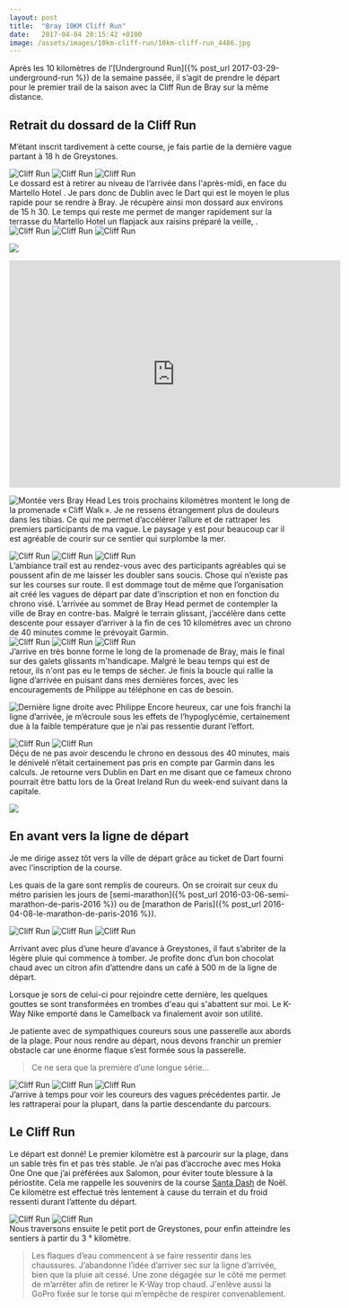 ```yaml
---
layout: post
title:  "Bray 10KM Cliff Run"
date:   2017-04-04 20:15:42 +0100
image: /assets/images/10km-cliff-run/10km-cliff-run_4486.jpg
---
```

Après les 10 kilomètres de l’[Underground Run]({% post_url 2017-03-29-underground-run %}) de la semaine passée, il s’agit de prendre le départ pour le premier trail de la saison avec la Cliff Run de Bray sur la même distance.

## Retrait du dossard de la Cliff Run
M’étant inscrit tardivement à cette course, je fais partie de la dernière vague partant à 18 h de Greystones.
<div class="gallery-box">
  <div class="gallery">
<img src="/assets/images/10km-cliff-run/10km-cliff-run_4488.jpg" title="Ligne de Dart" alt="Cliff Run" >
<img src="/assets/images/10km-cliff-run/10km-cliff-run_4489.jpg" title="Station de Tara Street" alt="Cliff Run" >
<img src="/assets/images/10km-cliff-run/10km-cliff-run_4490.jpg" title="Les quais sous la pluie" alt="Cliff Run" >
</div>
</div>
Le dossard est à retirer au niveau de l’arrivée dans l'après-midi, en face du Martello Hotel . Je pars donc de Dublin avec le Dart qui est le moyen le plus rapide pour se rendre à Bray.
Je récupère ainsi mon dossard aux environs de 15 h 30. Le temps qui reste me permet de manger rapidement sur la terrasse du Martello Hotel un flapjack aux raisins préparé la veille, .
<div class="gallery-box">
  <div class="gallery">
<img src="/assets/images/10km-cliff-run/10km-cliff-run_4491.jpg" title="Bray Head au loin" alt="Cliff Run" >
<img src="/assets/images/10km-cliff-run/10km-cliff-run_4492.jpg" title="" alt="Cliff Run" >
<img src="/assets/images/10km-cliff-run/10km-cliff-run_4493.jpg" title="L'attente avec le match en cours à Dublin" alt="Cliff Run" >
</div>
</div>

![](/assets/images/10km-cliff-run/4480.jpg)

<center><iframe height='405' width='590' frameborder='0' allowtransparency='true' scrolling='no' src='https://www.strava.com/activities/1140302117/embed/5521b6ec077aec9647ceaeb0728f6ba0f978b199'></iframe></center>

![Montée vers Bray Head](/assets/images/10km-cliff-run/4486.jpg)
Les trois prochains kilomètres montent le long de la promenade « Cliff Walk ».
Je ne ressens étrangement plus de douleurs dans les tibias. Ce qui me permet d’accélérer l’allure et de rattraper les premiers participants de ma vague.
Le paysage y est pour beaucoup car il est agréable de courir sur ce sentier qui surplombe la mer.
<div class="gallery-box">
  <div class="gallery">
<img src="/assets/images/10km-cliff-run/10km-cliff-run_4497.jpg" title="Genêts Sauvages" alt="Cliff Run" >
<img src="/assets/images/10km-cliff-run/10km-cliff-run_4499.jpg" title="Une montée humide" alt="Cliff Run" >
<img src="/assets/images/10km-cliff-run/10km-cliff-run_4517.jpg" title="Mes flaques adorées" alt="Cliff Run" >
</div>
</div>
L’ambiance trail est au rendez-vous avec des participants agréables qui se poussent afin de me laisser les doubler sans soucis. Chose qui n’existe pas sur les courses sur route.
Il est dommage tout de même que l’organisation ait créé les vagues de départ par date d’inscription et non en fonction du chrono visé.
L’arrivée au sommet de Bray Head permet de contempler la ville de Bray en contre-bas.
Malgré le terrain glissant, j’accélère dans cette descente pour essayer d’arriver à la fin de ces 10 kilomètres avec un chrono de 40 minutes comme le prévoyait Garmin.
<div class="gallery-box">
  <div class="gallery">
<img src="/assets/images/10km-cliff-run/10km-cliff-run_4479.jpg" title="En quête de vitesse" alt="Cliff Run" >
<img src="/assets/images/10km-cliff-run/10km-cliff-run_4482.jpg" title="Descente de Bray Head" alt="Cliff Run" >
<img src="/assets/images/10km-cliff-run/10km-cliff-run_4485.jpg" title="" alt="Cliff Run" >
</div>
</div>
J’arrive en très bonne forme le long de la promenade de Bray, mais le final  sur des galets glissants m'handicape. Malgré le beau temps qui est de retour, ils n'ont pas eu le temps de sécher.
Je finis la boucle qui rallie la ligne d’arrivée en puisant dans mes dernières forces, avec les encouragements de Philippe au téléphone en cas de besoin.

![Dernière ligne droite avec Philippe](/assets/images/10km-cliff-run/4481.jpg)
Encore heureux, car une fois franchi la ligne d’arrivée, je m’écroule sous les effets de l’hypoglycémie, certainement due à la faible température que je n’ai pas ressentie durant l’effort.
<div class="gallery-box">
  <div class="gallery">
<img src="/assets/images/10km-cliff-run/10km-cliff-run_4501.jpg" title="Plus sale qu'au départ" alt="Cliff Run" >
<img src="/assets/images/10km-cliff-run/10km-cliff-run_4511.jpg" title="Ligne d'arrivée" alt="Cliff Run" >
</div>
</div>
Déçu de ne pas avoir descendu le chrono en dessous des 40 minutes, mais le dénivelé n’était certainement pas pris en compte par Garmin dans les calculs.
Je retourne vers Dublin en Dart en me disant que ce fameux chrono pourrait être battu lors de la Great Ireland Run du week-end suivant dans la capitale.

![](/assets/images/10km-cliff-run/4483.jpg)
## En avant vers la ligne de départ
Je me dirige assez tôt vers la ville de départ grâce au ticket de Dart fourni avec l’inscription de la course.

Les quais de la gare sont remplis de coureurs. On se croirait sur ceux du métro parisien les jours de [semi-marathon]({% post_url 2016-03-06-semi-marathon-de-paris-2016 %}) ou de [marathon de Paris]({% post_url 2016-04-08-le-marathon-de-paris-2016 %}).

<div class="gallery-box">
  <div class="gallery">
<img src="/assets/images/10km-cliff-run/10km-cliff-run_4478.jpg" title="" alt="Cliff Run" >
<img src="/assets/images/10km-cliff-run/10km-cliff-run_4484.jpg" title="Au se croirait à la station de métro de l'Étoile" alt="Cliff Run" >
<img src="/assets/images/10km-cliff-run/10km-cliff-run_4494.jpg" title="" alt="Cliff Run" >
</div>
</div>

Arrivant avec plus d’une heure d’avance à Greystones, il faut s’abriter de la légère pluie qui commence à tomber. Je profite donc d’un bon chocolat chaud avec un citron afin d’attendre dans un café à 500 m de la ligne de départ.

Lorsque je sors de celui-ci pour rejoindre cette dernière, les quelques gouttes se sont transformées en trombes d'eau qui s'abattent sur moi. Le K-Way Nike emporté dans le Camelback va finalement avoir son utilité.

Je patiente avec de sympathiques coureurs sous une passerelle aux abords de la plage.
Pour nous rendre au départ, nous devons franchir un premier obstacle car une énorme flaque s’est formée sous la passerelle.
> Ce ne sera que la première d’une longue série...
<div class="gallery-box">
  <div class="gallery">
<img src="/assets/images/10km-cliff-run/10km-cliff-run_4495.jpg" title="K-Way fort appréciable " alt="Cliff Run" >
<img src="/assets/images/10km-cliff-run/10km-cliff-run_4513.jpg" title="Départ de la vague précédente" alt="Cliff Run" >
<img src="/assets/images/10km-cliff-run/10km-cliff-run_4514.jpg" title="" alt="Cliff Run" >
</div>
</div>
J’arrive à temps pour voir les coureurs des vagues précédentes partir. Je les rattraperai pour la plupart, dans la partie descendante du parcours.

## Le Cliff Run
Le départ est donné! Le premier kilomètre est à parcourir sur la plage, dans un sable très fin et pas très stable. Je n’ai pas d’accroche avec mes Hoka One One que j’ai préférées aux Salomon, pour éviter toute blessure à la périostite. Cela me rappelle les souvenirs de la course [Santa Dash](https://www.strava.com/activities/793104915) de Noël. Ce kilomètre est effectué très lentement à cause du terrain et du froid ressenti durant l’attente du départ.
<div class="gallery-box">
  <div class="gallery">
<img src="/assets/images/10km-cliff-run/10km-cliff-run_4515.jpg" title="Traversée du port de Greystones" alt="Cliff Run" >
<img src="/assets/images/10km-cliff-run/10km-cliff-run_4516.jpg" title="Un départ difficile sur le sable " alt="Cliff Run" >
</div>
</div>
Nous traversons ensuite le petit port de Greystones, pour enfin atteindre les sentiers à partir du 3 ° kilomètre.

> Les flaques d’eau commencent à se faire ressentir dans les chaussures.
J’abandonne l’idée d’arriver sec sur la ligne d’arrivée, bien que la pluie ait cessé. Une zone dégagée sur le côté me permet de  m’arrêter afin de retirer le K-Way trop chaud. J'enlève aussi la GoPro fixée sur le torse qui m’empêche de respirer convenablement.
